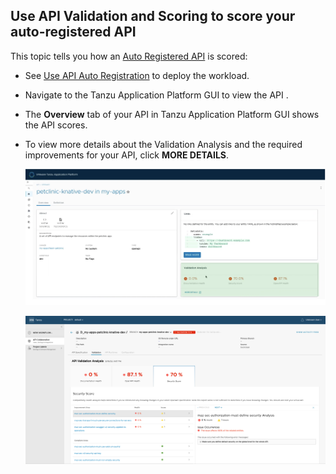 ## Use API Validation and Scoring to score your auto-registered API

This topic tells you how an [Auto Registered API](../api-auto-registration/about.hbs.md) is scored:

- See [Use API Auto Registration](../api-auto-registration/usage.hbs.md) to deploy the workload.
- Navigate to the Tanzu Application Platform GUI to view the API .
- The **Overview** tab of your API in Tanzu Application Platform GUI shows the API scores.
- To view more details about the Validation Analysis and the required improvements for your API, click **MORE DETAILS**.

    ![Screenshot of the overview tab showing the API scores](images/tap-api-score-page.png)

    ![Screenshot of the API details page that includes the Validation Analysis and the required improvements for your API](images/apix-api-score-page.png)
